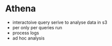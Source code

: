 # Athena
- interactoive query serive to analyse data in s3
- per only per queries run
- process logs
- ad hoc analysis